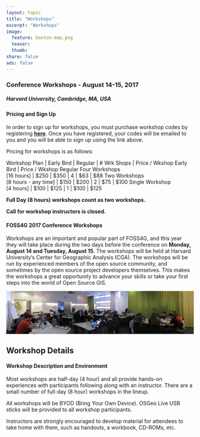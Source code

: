 ```yaml
---
layout: topic
title: "Workshops"
excerpt: "Workshops"
image:
  feature: boston-map.png
  teaser:
  thumb:
share: false
ads: false
---
```


### Conference Workshops - August 14-15, 2017

##### Harvard University, Cambridge, MA, USA

#### Pricing and Sign Up

<!-- not ready for prime time
{:style="display:flex;justify-content:center;align-items:center;"}
[Sign up for Workshops](../workshop-signup){:.btn}
-->

In order to sign up for workshops, you must purchase workshop codes by registering **[here](../register)**. Once you have registered, your codes will be emailed to you and you will be able to sign up using the link above.

Pricing for workshops is as follows:

Workshop Plan | Early Bird | Regular | # Wrk Shops | Price / Wkshop Early Bird | Price / Wkshop Regular
Four Workshops<br>[16 hours] | $250 | $350 | 4 | $63 | $88
Two Workshops<br>[8 hours - any time] | $150 | $200 | 2 | $75 | $100
Single Workshop<br>[4 hours] | $100 | $125 | 1 | $100 | $125

**Full Day (8 hours) workshops count as two workshops.**

**Call for workshop instructors is closed.**

#### FOSS4G 2017 Conference Workshops

Workshops are an important and popular part of FOSS4G, and this year they will take place during the two days before the conference on <strong>Monday, August 14 and Tuesday, August 15</strong>. The workshops will be held at Harvard University’s Center for Geographic Analysis (CGA). The workshops will be run by experienced members of the open source community, and sometimes by the open source project developers themselves. This makes the workshops a great opportunity to advance your skills or take your first steps into the world of Open Source GIS.

<!-- View the list of workshops **[here](../workshop-signup)**.
-->

![Workshops](../images/vienna_code_sprint.jpg "Workshops")

<!--
We are excited for all of the incredible workshops at this year's event. The Workshop Committee is working diligently on scheduling and in early April there will be links to signup. The following is the current lineup:

Workshop | Presenters & Affiliations | Topic
-------- | ------------------------- | --------
Building on the work of giants; A beginners guide for adding functionality using 3rd Party APIs. | Will Breitkreutz - U.S. Army Corps of Engineers | Web Mapping
GeoNode for developers|Simone Dalmasso - European Commission JRC; Francesco Bartoli - Geobeyond; Ariel Nunez - Terranodo; Jeffrey Johnson - Terranodo; Angelos Tzotsos - OSGeo | Web Mapping
Beginners guide to making your own web map with Leaflet and D3. | Niene Boeijen - Webmapper & Maptime Amsterdam | Web Mapping
Building Standards Compliant Geospatial Web Applications - the Quick and Easy MapMint Way | Gérald Fenoy - GeoLabs SARL; Venkatesh Raghavan - OCU | Web Mapping
Mapping with D3 | Mila Frerichs - Civic Vision | Web Mapping
Application development with OpenLayers | Tim Schaub - Planet Labs; Andreas Hocevar - Boundless | Web Mapping
Real-time Collaborative Mapping with GIS Cloud | Dino Ravnić - GIS Cloud | Web Mapping
Put your geodata to offline native mobile app | Jaak Laineste - CARTO | Web Mapping
Browser-based Geoprocessing with Turf.js and Leaflet | Numa Gremling - geoSYS; Martin Dresen - gis-trainer.com; Katrin Hannemann - gis-trainer.de | Web Mapping
Presenting bi-variate hex-grid maps in Leaflet or OpenLayers | Dennis Bauszus - GEOLYTIX | Web Mapping
Slippy maps, you complete me: A friendly step-by-step guide to serving up your own slippy web map tiles with tilehut.js | Joey Lee | Web Mapping
GIS in the Cloud: Get your GIS API Online with Docker + ECS | Saul Farber - PeopleGIS, Inc. | Server
Making a complete WebGIS Application with GeoMoose 3.0 | Dan "Ducky" Little | Server
Enterprise class deployment for GeoServer and GeoWebcache: optimizing performances and availability | Simone Giannecchini, GeoSolutions SAS; Andrea Aime, GeoSolutions SAS | Server
OGC Services in Action: an introduction with GeoServer  | Andrea Aime - GeoSolutions | Server
Growing a Geocoder: sprout in containers, transplant to the cloud | Diana Shkolnikov - Mapzen; Julian Simioni - Mapzen; Stephen Hess - Mapzen | Server
GeoServer & PostGIS in Containers and On Kubernetes | Steve Pousty - Red Hat | Server
Apache Solr Spatial Search | David Smiley | Server
Introduction to GeoNetwork | Antonio Cerciello - GeoCat; Jose Garcia - GeoCat; Juan Luis Rodríguez Ponce - GeoCat | Server
Building SDIs and geoportals with GeoNode and a search engine | Paolo Corti - Harvard CGA; Ben Lewis - Harvard CGA | Server
Classification of remote sensing images with the Orfeo ToolBox and QGIS | Manuel Grizonnet - CNES | Remote Sensing
Field data collection in disconnected environments: Portable OpenStreetMap (POSM) from start to finish | Emily Eros - American Red Cross; Seth Fitzsimmons - Pacific Atlas | OSM
Introduction to GeoTools | Ian Turton - Astun Technology; Jody Garnett, Boundless | Library
GeoTools DataStore Workshop  | Jody Garnett - Boundless; Ian Turton - Astun Technology | Library
PyWPS-4 | Jachym Cepicky | Library
ZOO-Project Introduction Workshop | GeoLabs SARL | Library
OGC SensorThings API with GOST | Steven Ottens - Geodan; Bert Temme - Geodan | IOT
From WebODM to QGIS | Lene Fischer - University of Copenhagen; Bo Victor Thomsen - Municipality Frederikssund | Drone
GeoSpatial outputs from flying robots: drone construction through photogrammetric alchemy | Stephen Mather - Cleveland Metroparks; Dakota Benjamin - Cleveland Metroparks; Tomas Holderness - MIT | Drone
Hands on with GDAL/OGR: a gentle introduction to command line GIS | Sara Safavi - Boundless; Sasha Hart - Boundless | Desktop
Introduction to QGIS plugin development | Marco Hugentobler - Sourcepole; Pirmin Kalberer - Sourcepole | Desktop
Processing lidar and UAV point clouds in GRASS GIS | Vaclav Petras - North Carolina State University; Anna Petrasova - North Carolina State University; Helena Mitasova - North Carolina State University | Desktop
Cartography with QGIS & Inkscape | Michele Tobias - UC Davis | Desktop
From GRASS GIS novice to power user | Vaclav Petras - North Carolina State University; Giuseppe Amatulli - Yale University;  Anna Petrasova - North Carolina State University | Desktop
Use GDAL and PKTOOLS for raster operations | Giuseppe Amatulli - Yale University; Vaclav Petras - North Carolina State University | Desktop
Introduction to Spatial Algorithms | Chris Barnett - Tufts University | Desktop
Mapping American Community Survey with R | Lee Hachadoorian - Temple University | Desktop
Geo with R? Yes We Can! | Tina A. Cormier - Woods Hole Research Center | Desktop
OSGeo-Live for Educators and Makers | Brian M Hamlin - OSGeo California Chapter | Desktop
Introduction to using QGIS with Fulcrum | Randy Hale - North River Geographic Systems, inc | Desktop
Introduction to GIS Using Open Source Software (Featuring QGIS) | Frank Donnelly - Baruch College CUNY; Janine Billadello - Baruch College CUNY; Anastasia Clark - Baruch College CUNY | Desktop
Breaking the 4th Dimension: Working with time in PostgreSQL and PostGIS | David Bitner - Boundless | Data
Using GeoBlacklight for Geospatial Discovery | Darren Hardy - Stanford University; Jack Reed - Stanford University | Data
Metadata Creation for Geospatial Resources  | Andrew Battista, NYU; Kim Durante, Stanford Univ;  Melinda Kernik, University of Minnesota; Karen Majewicz - University of Minnesota | Data
Analyzing large raster data in a Jupyter notebook with GeoPySpark on AWS | Rob Emanuele - Azavea | Data
From hours to seconds: Multi-dimensional indexing with GeoWave and HBase | Michael Whitby - DigitalGlobe/RadiantBlue; Rich Fecher - DigitalGlobe/Radiantblue | Data
Turning raster and census geometries into Hex-grids with PostGIS | Dennis Bauszus - GEOLYTIX | Data
Problem Solving with pgRouting | Leo Hsu and Regina Obe - Paragon Corporation | Data
Advanced Spatial Analysis with PostGIS | Pierre Racine - University Laval | Data
PostGIS and Spatial SQL for FOSS4G Rookies | Todd Barr | Data
pgRouting Workshop | Stephen Woodbridge - iMaptools.com | Data
Sales and Marketing 101 for FOSS4G Businesses: A workshop for Open Spatial IT Entrepreneurs | Steven Feldman - KnowWhere Consulting; Marc Vloemans | Business
Web 3D Geospatial Made Easy: An Introduction to Cesium | Rachel Hwang - AGI/University of Pennsylvania | 3D
Real-time 3D visualization of geospatial data using Blender | Payam Tabrizian - North Carolina State University; Anna Petrasova - North Carolina State University; Vaclav Petras - North Carolina State University; Brendan Harmon - North Carolina State University; Helena Mitasova - North Carolina Sate University | 3D


Pricing for workshops is as follows:

Workshop Plan | Early Bird | Regular | # Wrk Shops | Price / Wkshop Early Bird | Price / Wkshop Regular
Four Workshops | $250 | $350 | 4 | $63 | $88
Two Workshops (any time) | $150 | $200 | 2 | $75 | $100
Single Workshop | $100 | $125 | 1 | $100 | $125
-->

## Workshop Details

#### Workshop Description and Environment

Most workshops are half-day (4 hour) and all provide hands-on experiences with participants following along with an instructor. There are a small number of full-day (8 hour) workshops in the lineup.

All workshops will be BYOD (Bring Your Own Device). OSGeo Live USB sticks will be provided to all workshop participants.

Instructors are strongly encouraged to develop material for attendees to take home with them, such as handouts, a workbook, CD-ROMs, etc.

<!-- not ready for prime time
{:style="display:flex;justify-content:center;align-items:center;"}
[Sign up for Workshops](../workshop-signup){:.btn}
-->

<!--
#### Important Dates

| Event                           | Date               |
| ------------------------------- | ------------------ |
| Call for Workshops Announced    | January 21, 2017   |
| Call for Workshops Closed       | March 13, 2017     |
| Workshop Selections Announced   | March 27, 2017     |
| Detailed Workshop Program       | April 3, 2017      |
| Workshops Take Place at Harvard | August 14/15, 2017 |
-->
